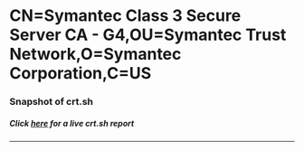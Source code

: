 # CN=Symantec Class 3 Secure Server CA - G4,OU=Symantec Trust Network,O=Symantec Corporation,C=US
### Snapshot of crt.sh
##### Click [here](https://crt.sh/?serial=4EEACF3C8E9E8AFB4D78661D3346565D) for a live crt.sh report

---
